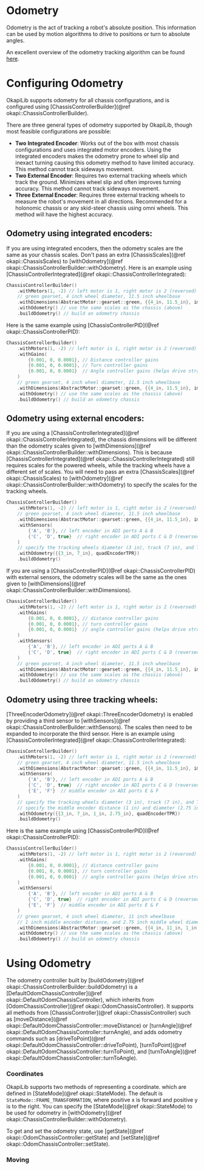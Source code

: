 # Odometry

Odometry is the act of tracking a robot's absolute position. 
This information can be used by motion algorithms to drive to positions or turn to absolute angles.

An excellent overview of the odometry tracking algorithm can be found [here](https://www.vexforum.com/t/team-5225-introduction-to-position-tracking-document/49640).

# Configuring Odometry

OkapiLib supports odometry for all chassis configurations, and is configured using 
[ChassisControllerBuilder](@ref okapi::ChassisControllerBuilder).

There are three general types of odometry supported by OkapiLib, though most feasible configurations are possible:
-  **Two Integrated Encoder**: Works out of the box with most chassis configurations and uses integrated motor encoders. 
Using the integrated encoders makes the odometry prone to wheel slip and inexact turning causing this odometry method to have limited accuracy.
This method cannot track sideways movement.
-  **Two External Encoder**: Requires two external tracking wheels which track the ground. Minimizes wheel slip and often improves turning accuracy. 
This method cannot track sideways movement.
-  **Three External Encoder**: Requires three external tracking wheels to measure the robot's movement in all directions. 
Recommended for a holonomic chassis or any skid-steer chassis using omni wheels. This method will have the highest accuracy.

## Odometry using integrated encoders:

If you are using integrated encoders, then the odometry scales are the same as your chassis scales.
Don't pass an extra [ChassisScales](@ref okapi::ChassisScales) to [withOdometry](@ref okapi::ChassisControllerBuilder::withOdometry). 
Here is an example using [ChassisControllerIntegrated](@ref okapi::ChassisControllerIntegrated):

```cpp
ChassisControllerBuilder()
    .withMotors(1, -2) // left motor is 1, right motor is 2 (reversed)
    // green gearset, 4 inch wheel diameter, 11.5 inch wheelbase
    .withDimensions(AbstractMotor::gearset::green, {{4_in, 11.5_in}, imev5GreenTPR})
    .withOdometry() // use the same scales as the chassis (above)
    .buildOdometry() // build an odometry chassis
```

Here is the same example using [ChassisControllerPID](@ref okapi::ChassisControllerPID):

```cpp
ChassisControllerBuilder()
    .withMotors(1, -2) // left motor is 1, right motor is 2 (reversed)
    .withGains(
        {0.001, 0, 0.0001}, // Distance controller gains
        {0.001, 0, 0.0001}, // Turn controller gains
        {0.001, 0, 0.0001}  // Angle controller gains (helps drive straight)
    )
    // green gearset, 4 inch wheel diameter, 11.5 inch wheelbase
    .withDimensions(AbstractMotor::gearset::green, {{4_in, 11.5_in}, imev5GreenTPR})
    .withOdometry() // use the same scales as the chassis (above)
    .buildOdometry() // build an odometry chassis
```

## Odometry using external encoders:

If you are using a [ChassisControllerIntegrated](@ref okapi::ChassisControllerIntegrated), 
the chassis dimensions will be different than the odometry scales given to 
[withDimensions](@ref okapi::ChassisControllerBuilder::withDimensions). This is because 
[ChassisControllerIntegrated](@ref okapi::ChassisControllerIntegrated) still requires scales for
the powered wheels, while the tracking wheels have a different set of scales. You will need to pass an extra 
[ChassisScales](@ref okapi::ChassisScales) to [withOdometry](@ref okapi::ChassisControllerBuilder::withOdometry) 
to specify the scales for the tracking wheels. 

```cpp
ChassisControllerBuilder()
    .withMotors(1, -2) // left motor is 1, right motor is 2 (reversed)
    // green gearset, 4 inch wheel diameter, 11.5 inch wheelbase
    .withDimensions(AbstractMotor::gearset::green, {{4_in, 11.5_in}, imev5GreenTPR})
    .withSensors(
        {'A', 'B'}, // left encoder in ADI ports A & B
        {'C', 'D', true}  // right encoder in ADI ports C & D (reversed)
    )
    // specify the tracking wheels diameter (3 in), track (7 in), and TPR (360)
    .withOdometry({{3_in, 7_in}, quadEncoderTPR})
    .buildOdometry()
```

If you are using a [ChassisControllerPID](@ref okapi::ChassisControllerPID) with external sensors, the odometry scales will be the same as
the ones given to [withDimensions](@ref okapi::ChassisControllerBuilder::withDimensions).

```cpp
ChassisControllerBuilder()
    .withMotors(1, -2) // left motor is 1, right motor is 2 (reversed)
    .withGains(
        {0.001, 0, 0.0001}, // distance controller gains
        {0.001, 0, 0.0001}, // turn controller gains
        {0.001, 0, 0.0001}  // angle controller gains (helps drive straight)
    )
    .withSensors(
        {'A', 'B'}, // left encoder in ADI ports A & B
        {'C', 'D', true}  // right encoder in ADI ports C & D (reversed)
    )
    // green gearset, 4 inch wheel diameter, 11.5 inch wheelbase
    .withDimensions(AbstractMotor::gearset::green, {{4_in, 11.5_in}, imev5GreenTPR})
    .withOdometry() // use the same scales as the chassis (above)
    .buildOdometry() // build an odometry chassis
```

## Odometry using three tracking wheels:

[ThreeEncoderOdometry](@ref okapi::ThreeEncoderOdometry) is enabled by providing a third sensor to 
[withSensors](@ref okapi::ChassisControllerBuilder::withSensors). The scales then need to be expanded to incorporate the third sensor.
Here is an example using [ChassisControllerIntegrated](@ref okapi::ChassisControllerIntegrated): 

```cpp
ChassisControllerBuilder()
    .withMotors(1, -2) // left motor is 1, right motor is 2 (reversed)
    // green gearset, 4 inch wheel diameter, 11.5 inch wheelbase
    .withDimensions(AbstractMotor::gearset::green, {{4_in, 11.5_in}, imev5GreenTPR})
    .withSensors(
        {'A', 'B'}, // left encoder in ADI ports A & B
        {'C', 'D', true}  // right encoder in ADI ports C & D (reversed)
        {'E', 'F'}  // middle encoder in ADI ports E & F
    )
    // specify the tracking wheels diameter (3 in), track (7 in), and TPR (360)
    // specify the middle encoder distance (1 in) and diameter (2.75 in)
    .withOdometry({{3_in, 7_in, 1_in, 2.75_in}, quadEncoderTPR})
    .buildOdometry()
```

Here is the same example using [ChassisControllerPID](@ref okapi::ChassisControllerPID):

```cpp
ChassisControllerBuilder()
    .withMotors(1, -2) // left motor is 1, right motor is 2 (reversed)
    .withGains(
        {0.001, 0, 0.0001}, // distance controller gains
        {0.001, 0, 0.0001}, // turn controller gains
        {0.001, 0, 0.0001}  // angle controller gains (helps drive straight)
    )
    .withSensors(
        {'A', 'B'}, // left encoder in ADI ports A & B
        {'C', 'D', true}  // right encoder in ADI ports C & D (reversed)
        {'E', 'F'}  // middle encoder in ADI ports E & F
    )
    // green gearset, 4 inch wheel diameter, 11 inch wheelbase
    // 1 inch middle encoder distance, and 2.75 inch middle wheel diameter
    .withDimensions(AbstractMotor::gearset::green, {{4_in, 11_in, 1_in, 2.75_in}, imev5GreenTPR})
    .withOdometry() // use the same scales as the chassis (above)
    .buildOdometry() // build an odometry chassis
```

# Using Odometry

The odometry controller built by [buildOdometry](@ref okapi::ChassisControllerBuilder::buildOdometry) is a 
[DefaultOdomChassisController](@ref okapi::DefaultOdomChassisController), which inherits from 
[OdomChassisController](@ref okapi::OdomChassisController). It supports all methods from 
[ChassisController](@ref okapi::ChassisController) such as 
[moveDistance](@ref okapi::DefaultOdomChassisController::moveDistance) or 
[turnAngle](@ref okapi::DefaultOdomChassisController::turnAngle), and adds odometry commands such as 
[driveToPoint](@ref okapi::DefaultOdomChassisController::driveToPoint), 
[turnToPoint](@ref okapi::DefaultOdomChassisController::turnToPoint), and 
[turnToAngle](@ref okapi::DefaultOdomChassisController::turnToAngle).

### Coordinates

OkapiLib supports two methods of representing a coordinate. which are defined in [StateMode](@ref okapi::StateMode). 
The default is `StateMode::FRAME_TRANSFORMATION`, where positive x is forward and positive y is to the right.
You can specify the [StateMode](@ref okapi::StateMode) to be used for odometry in [withOdometry](@ref okapi::ChassisControllerBuilder::withOdometry). 

To get and set the odometry state, use [getState](@ref okapi::OdomChassisController::getState) and 
[setState](@ref okapi::OdomChassisController::setState).

### Moving